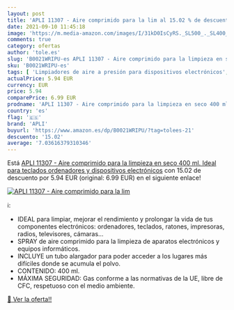 ```yaml
---
layout: post
title: 'APLI 11307 - Aire comprimido para la lim al 15.02 % de descuento'
date: 2021-09-10 11:45:18
image: 'https://m.media-amazon.com/images/I/31kD0IsCyRS._SL500_._SL400_.jpg'
comments: true
category: ofertas
author: 'tole.es'
slug: 'B0021WRIPU-es APLI 11307 - Aire comprimido para la limpieza en seco 400...'
sku: 'B0021WRIPU-es'
tags: [ 'Limpiadores de aire a presión para dispositivos electrónicos','Limpieza de material de oficina','Material de oficina','Oficina y papelería','apli', ]
actualPrice: 5.94 EUR
currency: EUR
price: 5.94
comparePrice: 6.99 EUR
prodname: 'APLI 11307 - Aire comprimido para la limpieza en seco 400 ml. Ideal para teclados  ordenadores y dispositivos electrónicos'
country: 'es'
flag: '🇪🇸'
brand: 'APLI'
buyurl: 'https://www.amazon.es/dp/B0021WRIPU/?tag=tolees-21'
descuento: '15.02'
average: '7.03616379310346'
---
```


Está [APLI 11307 - Aire comprimido para la limpieza en seco 400 ml. Ideal para teclados  ordenadores y dispositivos electrónicos](https://www.amazon.es/dp/B0021WRIPU/?tag=tolees-21) con 15.02 de descuento por 5.94 EUR (original: 6.99 EUR) en el siguiente enlace!

[![APLI 11307 - Aire comprimido para la lim](https://m.media-amazon.com/images/I/31kD0IsCyRS._SL500_._SL400_.jpg)](https://www.amazon.es/dp/B0021WRIPU/?tag=tolees-21)

ℹ️:

- IDEAL para limpiar, mejorar el rendimiento y prolongar la vida de tus componentes electrónicos: ordenadores, teclados, ratones, impresoras, radios, televisores, cámaras…
- SPRAY de aire comprimido para la limpieza de aparatos electrónicos y equipos informáticos.
- INCLUYE un tubo alargador para poder acceder a los lugares más difíciles donde se acumula el polvo.
- CONTENIDO: 400 ml.
- MÁXIMA SEGURIDAD: Gas conforme a las normativas de la UE, libre de CFC, respetuoso con el medio ambiente.

[🛒 Ver la oferta!!](https://www.amazon.es/dp/B0021WRIPU/?tag=tolees-21)

